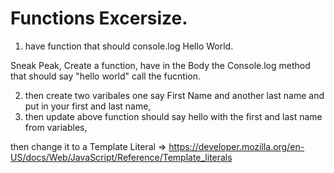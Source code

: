 # Functions Excersize.

1. have function that should console.log Hello World.

Sneak Peak,
Create a function, have in the Body the Console.log method that should say "hello world"
call the fucntion.

2. then create two varibales one say First Name and another last name and put in your first and last name,
3. then update above function should say hello with the first and last name from variables,

then change it to a Template Literal => https://developer.mozilla.org/en-US/docs/Web/JavaScript/Reference/Template_literals



